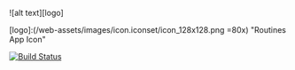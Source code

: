 ![alt text][logo]

[logo]:(/web-assets/images/icon.iconset/icon_128x128.png =80x) "Routines App Icon"

[![Build Status](https://travis-ci.com/donavoncade/Routines.svg?branch=master)](https://travis-ci.com/donavoncade/Routines)
